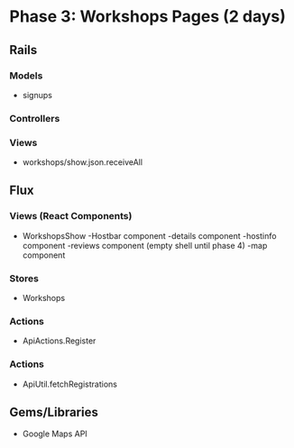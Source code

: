 # Phase 3: Workshops Pages (2 days)

## Rails
### Models
* signups

### Controllers


### Views
* workshops/show.json.receiveAll


## Flux
### Views (React Components)
* WorkshopsShow
  -Hostbar component
  -details component
  -hostinfo component
  -reviews component (empty shell until phase 4)
  -map component


### Stores
* Workshops

### Actions
* ApiActions.Register

### Actions
* ApiUtil.fetchRegistrations

## Gems/Libraries
* Google Maps API
